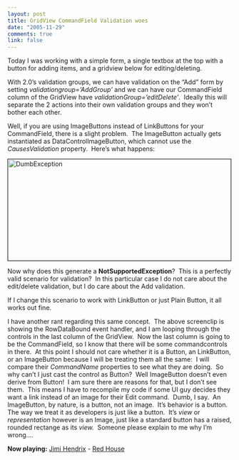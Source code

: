 ```yaml
--- 
layout: post
title: GridView CommandField Validation woes
date: "2005-11-29"
comments: true
link: false
---
```

<p>Today I was working with a simple form, a single textbox at the top with a button for adding items, and a gridview below for editing/deleting.</p><p>With 2.0&rsquo;s validation groups, we can have validation on the &ldquo;Add&rdquo; form by setting <em>validationgroup=&rsquo;AddGroup&rsquo; </em>and we can have our CommandField column of the GridView have <em>validationGroup=&rsquo;editDelete&rsquo;</em>.&nbsp; Ideally this will separate the 2 actions into their own validation groups and they won&rsquo;t bother each other.</p><p>Well, if you are using ImageButtons instead of LinkButtons for your CommandField, there is&nbsp;a slight problem.&nbsp; The ImageButton actually gets instantiated as DataControlImageButton, which cannot use the <em>CausesValidation </em>property.&nbsp; Here&rsquo;s what happens:</p><p><img height="228" alt="DumbException" src="http://ben.lyntonweb.com/blog/uploads/dumbException_small.jpg" width="500" border="1" /></p><p>Now why does this generate a <strong>NotSupportedException</strong>?&nbsp; This is a perfectly valid scenario for validation?&nbsp; In this particular case I do not care about the edit/delete validation, but I do care about the Add validation.&nbsp; </p><p>If I change this scenario to work with LinkButton or just Plain Button, it all works out fine.</p><p>I have another rant regarding this same concept.&nbsp; The above screenclip is showing the RowDataBound event handler, and I am looping through the controls in the last column of the GridView.&nbsp; Now the last column is going to be the CommandField, so I know that there will be some commandcontrols in there.&nbsp; At this point I should not care whether it is a Button, an LinkButton, or an ImageButton because I will be treating them all the same:&nbsp; I will compare their <em>CommandName</em> properties<em> </em>to see what they are doing.&nbsp; So why can&rsquo;t I just cast the control as Button?&nbsp; Well ImageButton doesn&rsquo;t even derive from Button!&nbsp; I am sure there are reasons for that, but I don&rsquo;t see them.&nbsp; This means I have to recompile my code if some UI guy decides they want a link instead of an image for their Edit command.&nbsp; Dumb, I say.&nbsp; An ImageButton, by nature, is a button, not an image.&nbsp; It&rsquo;s behavior is a button.&nbsp; The way we treat it as developers is just like a button.&nbsp; It&rsquo;s <em>view</em> or <em>representation</em> however is an Image, just like a standard button has a raised, rounded rectange as its <em>view.</em>&nbsp; Someone please explain to me why I&rsquo;m wrong&hellip;.</p><p><strong>Now playing:</strong> <a href="http://phobos.apple.com/WebObjects/MZSearch.woa/wa/advancedSearchResults?artistTerm=Jimi Hendrix">Jimi Hendrix</a> - <a href="http://phobos.apple.com/WebObjects/MZSearch.woa/wa/advancedSearchResults?songTerm=Red House&amp;artistTerm=Jimi Hendrix">Red House</a></p>
